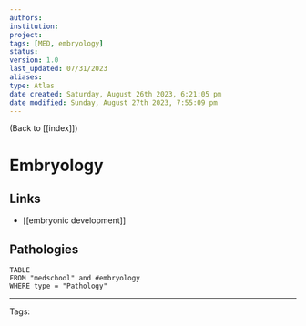 ```yaml
---
authors: 
institution: 
project: 
tags: [MED, embryology]
status: 
version: 1.0
last_updated: 07/31/2023
aliases: 
type: Atlas
date created: Saturday, August 26th 2023, 6:21:05 pm
date modified: Sunday, August 27th 2023, 7:55:09 pm
---
```


(Back to [[index]])

# Embryology

## Links
- [[embryonic development]]

## Pathologies
```dataview
TABLE
FROM "medschool" and #embryology
WHERE type = "Pathology"

```

----
Tags: